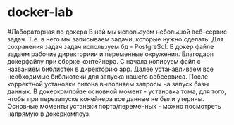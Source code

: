 # docker-lab
#Лабораторная по докера
В ней мы используем небольшой веб-сервис задач. Т.е. в него мы записываем задачи, которые нужно сделать.
Для сохранения задач задач используем бд - PostgreSql.
В докер файле задаем рабочие директориии и переменные окружения.
Благодаря докерфайлу при сборке контейнера. С начала копируем файл с названием библиотек в директорию app.
Далее устанавливаем все необходимые библиотеки для запуска нашего вебсервиса. 
После корректной установки питона выполняем запросы на запуск базы данных.
В докеркомпойзе основной момент - установка тома, для того, чтобы при перезапуске конейнера все данные не были утеряны.
Основные моменты устанвки порта/переменных - можно посмотреть напрямую в докеркомпоуз.

